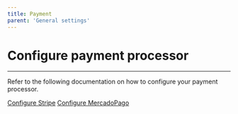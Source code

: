 ```yaml
---
title: Payment
parent: 'General settings'
---
```


# Configure payment processor

---

Refer to the following documentation on how to configure your payment processor.

[Configure Stripe](../../payment-processors/stripe.md)
[Configure MercadoPago](../../payment-processors/mercadopago.md)

